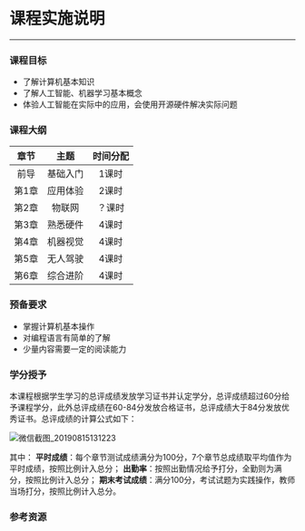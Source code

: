 # 课程实施说明

---

### 课程目标

- 了解计算机基本知识
- 了解人工智能、机器学习基本概念
- 体验人工智能在实际中的应用，会使用开源硬件解决实际问题

### 课程大纲

章节 | 主题 | 时间分配
:-: | :-: | :-:
前导 | 基础入门 | 1课时
第1章 | 应用体验 | 2课时
第2章 |  物联网  | ？课时
第3章 | 熟悉硬件 | 4课时
第4章 | 机器视觉 | 4课时
第5章 | 无人驾驶 | 4课时
第6章 | 综合进阶 | 4课时

### 预备要求

- 掌握计算机基本操作
- 对编程语言有简单的了解
- 少量内容需要一定的阅读能力

### 学分授予

本课程根据学生学习的总评成绩发放学习证书并认定学分，总评成绩超过60分给予课程学分，此外总评成绩在60-84分发放合格证书，总评成绩大于84分发放优秀证书。总评成绩的计算公式如下：

![微信截图_20190815131223](https://md.hass.live/%E5%BE%AE%E4%BF%A1%E6%88%AA%E5%9B%BE_20190815131223.png)

其中：
**平时成绩**：每个章节测试成绩满分为100分，7个章节总成绩取平均值作为平时成绩，按照比例计入总分；
**出勤率**：按照出勤情况给予打分，全勤则为满分，按照比例计入总分；
**期末考试成绩**：满分100分，考试试题为实践操作，教师当场打分，按照比例计入总分。

### 参考资源
